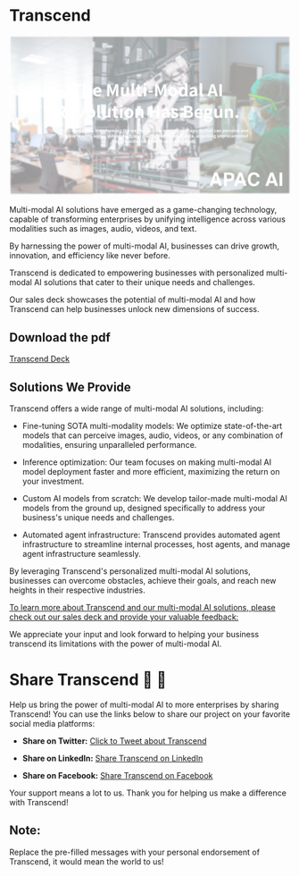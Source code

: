 # Transcend

![Multi-Modal revolution](multi-modal-ai-revolution.png)


Multi-modal AI solutions have emerged as a game-changing technology, capable of transforming enterprises by unifying intelligence across various modalities such as images, audio, videos, and text. 

By harnessing the power of multi-modal AI, businesses can drive growth, innovation, and efficiency like never before.

Transcend is dedicated to empowering businesses with personalized multi-modal AI solutions that cater to their unique needs and challenges. 

Our sales deck showcases the potential of multi-modal AI and how Transcend can help businesses unlock new dimensions of success.

## Download the pdf

[Transcend Deck](transcend-sales-compressed.pdf)

## Solutions We Provide
Transcend offers a wide range of multi-modal AI solutions, including:

* Fine-tuning SOTA multi-modality models: We optimize state-of-the-art models that can perceive images, audio, videos, or any combination of modalities, ensuring unparalleled performance.

* Inference optimization: Our team focuses on making multi-modal AI model deployment faster and more efficient, maximizing the return on your investment.

* Custom AI models from scratch: We develop tailor-made multi-modal AI models from the ground up, designed specifically to address your business's unique needs and challenges.

* Automated agent infrastructure: Transcend provides automated agent infrastructure to streamline internal processes, host agents, and manage agent infrastructure seamlessly.

By leveraging Transcend's personalized multi-modal AI solutions, businesses can overcome obstacles, achieve their goals, and reach new heights in their respective industries.

[To learn more about Transcend and our multi-modal AI solutions, please check out our sales deck and provide your valuable feedback:](https://www.figma.com/file/4JwJW9PkEbFpTU4mvGyXht/Transcend?type=design&node-id=0%3A1&t=iDkd1aneesYzjeFr-1)

We appreciate your input and look forward to helping your business transcend its limitations with the power of multi-modal AI.


# Share Transcend 💜 💜 

Help us bring the power of multi-modal AI to more enterprises by sharing Transcend! You can use the links below to share our project on your favorite social media platforms:

- **Share on Twitter:** [Click to Tweet about Transcend](https://twitter.com/intent/tweet?text=Check%20out%20Transcend%2C%20an%20innovative%20multi-modal%20AI%20project%20that%27s%20transforming%20enterprises.%20%0D%0A%0D%0Ahttps%3A%2F%2Fgithub.com%2Fkyegomez%2FTranscend&hashtags=AI,MachineLearning,OpenSource)

- **Share on LinkedIn:** [Share Transcend on LinkedIn](https://www.linkedin.com/sharing/share-offsite/?url=https%3A%2F%2Fgithub.com%2Fkyegomez%2FTranscend)

- **Share on Facebook:** [Share Transcend on Facebook](https://www.facebook.com/sharer/sharer.php?u=https%3A%2F%2Fgithub.com%2Fkyegomez%2FTranscend)

Your support means a lot to us. Thank you for helping us make a difference with Transcend!

## Note:
Replace the pre-filled messages with your personal endorsement of Transcend, it would mean the world to us!
